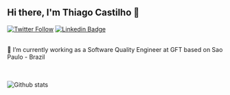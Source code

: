 

<!--
### Hi there 👋
**thiago-castilho/thiago-castilho** is a ✨ _special_ ✨ repository because its `README.md` (this file) appears on your GitHub profile.

Here are some ideas to get you started:

- 🔭 I’m currently working on ...
- 🌱 I’m currently learning ...
- 👯 I’m looking to collaborate on ...
- 🤔 I’m looking for help with ...
- 💬 Ask me about ...
- 📫 How to reach me: ...
- 😄 Pronouns: ...
- ⚡ Fun fact: ...
-->



## Hi there, I'm Thiago Castilho 👋
[![Twitter Follow](https://img.shields.io/twitter/follow/thiiagoo__?style=social&link=https://twitter.com/thiiagoo__/)](https://twitter.com/thiiagoo__)
[![Linkedin Badge](https://img.shields.io/badge/-Add&nbsp;Me-blue?style=flat-square&logo=Linkedin&logoColor=white&link=https://www.linkedin.com/in/thiago-costa-castilho/)](https://www.linkedin.com/in/thiago-costa-castilho/)

<br/>
🤖  I’m currently working as a Software Quality Engineer at GFT based on Sao Paulo - Brazil

<br/>
<br/>
<br/>

![Github stats](https://github-readme-stats.vercel.app/api?username=thiago-castilho&hide=["prs","issues"])
